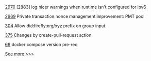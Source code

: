 
[2970](https://github.com/hyperledger/besu/pull/2970) [2883] log nicer warnings when runtime isn't configured for ipv6

[2969](https://github.com/hyperledger/besu/pull/2969) Private transaction nonce management improvement: PMT pool

[304](https://github.com/hyperledger/firefly/pull/304) Allow did:firefly:org/xyz prefix on group input

[375](https://github.com/hyperledger/aries-agent-test-harness/pull/375) Changes by create-pull-request action

[68](https://github.com/hyperledger-labs/fabric-operations-console/pull/68) docker compose version pre-req


[See more >>>](https://start-here.hyperledger.org/pull-requests)
